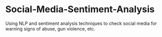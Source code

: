 # Social-Media-Sentiment-Analysis
Using NLP and sentiment analysis techniques to check social media for warning signs of abuse, gun violence, etc.
